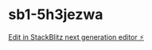 # sb1-5h3jezwa

[Edit in StackBlitz next generation editor ⚡️](https://stackblitz.com/~/github.com/nodeuserdev/sb1-5h3jezwa)